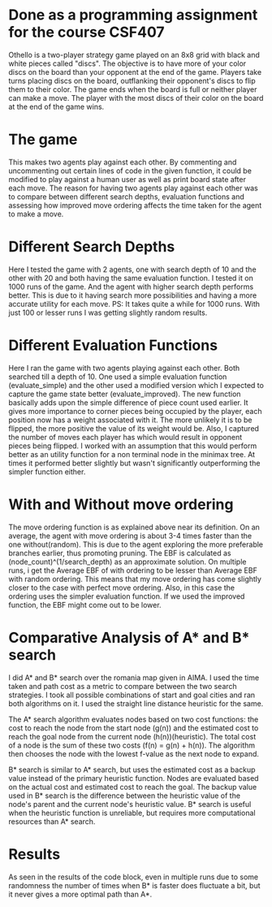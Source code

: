 # Done as a programming assignment for the course CSF407

Othello is a two-player strategy game played on an 8x8 grid with black and white pieces called "discs". The objective is to have more of your color discs on the board than your opponent at the end of the game. Players take turns placing discs on the board, outflanking their opponent's discs to flip them to their color. The game ends when the board is full or neither player can make a move. The player with the most discs of their color on the board at the end of the game wins.

# The game
This makes two agents play against each other. By commenting and uncommenting out certain lines of code in the given function, it could be modified to play against a human user as well as print board state after each move. The reason for having two agents play against each other was to compare between different search depths, evaluation functions and assessing how improved move ordering affects the time taken for the agent to make a move.

# Different Search Depths
Here I tested the game with 2 agents, one with search depth of 10 and the other with 20 and both having the same evaluation function. I tested it on 1000 runs of the game. And the agent with higher search depth performs better. This is due to it having search more possibilities and having a more accurate utility for each move. 
PS: It takes quite a while for 1000 runs. With just 100 or lesser runs I was getting slightly random results.

# Different Evaluation Functions
Here I ran the game with two agents playing against each other. Both searched till a depth of 10. One used a simple evaluation function (evaluate_simple) and the other used a modified version which I expected to capture the game state better (evaluate_improved). The new function basically adds upon the simple difference of piece count used earlier. It gives more importance to corner pieces being occupied by the player, each position now has a weight associated with it. The more unlikely it is to be flipped, the more positive the value of its weight would be. Also, I captured the number of moves each player has which would result in opponent pieces being flipped. I worked with an assumption that this would perform better as an utility function for a non terminal node in the minimax tree. At times it performed better slightly but wasn't significantly outperforming the simpler function either.

# With and Without move ordering
The move ordering function is as explained above near its definition. On an average, the agent with move ordering is about 3-4 times faster than the one without(random). This is due to the agent exploring the more preferable branches earlier, thus promoting pruning.
The EBF is calculated as (node_count)^(1/search_depth) as an approximate solution.
On multiple runs, i get the Average EBF of with ordering to be lesser than Average EBF with random ordering. This means that my move ordering has come slightly closer to the case with perfect move ordering. Also, in this case the ordering uses the simpler evaluation function. If we used the improved function, the EBF might come out to be lower.

# Comparative Analysis of A* and B* search
I did A* and B* search over the romania map given in AIMA. I used the time taken and path cost as a metric to compare between the two search strategies.  I took all possible combinations of start and goal cities and ran both algorithms on it. I used the straight line distance heuristic for the same.

The A* search algorithm evaluates nodes based on two cost functions: the cost to reach the node from the start node (g(n)) and the estimated cost to reach the goal node from the current node (h(n))(heuristic). The total cost of a node is the sum of these two costs (f(n) = g(n) + h(n)). The algorithm then chooses the node with the lowest f-value as the next node to expand.

B* search is similar to A* search, but uses the estimated cost as a backup value instead of the primary heuristic function. Nodes are evaluated based on the actual cost and estimated cost to reach the goal. The backup value used in B* search is the difference between the heuristic value of the node's parent and the current node's heuristic value. B* search is useful when the heuristic function is unreliable, but requires more computational resources than A* search.

# Results
As seen in the results of the code  block, even in multiple runs due to some randomness the number of times when B* is faster does fluctuate a bit, but it never gives a more optimal path than A*.
